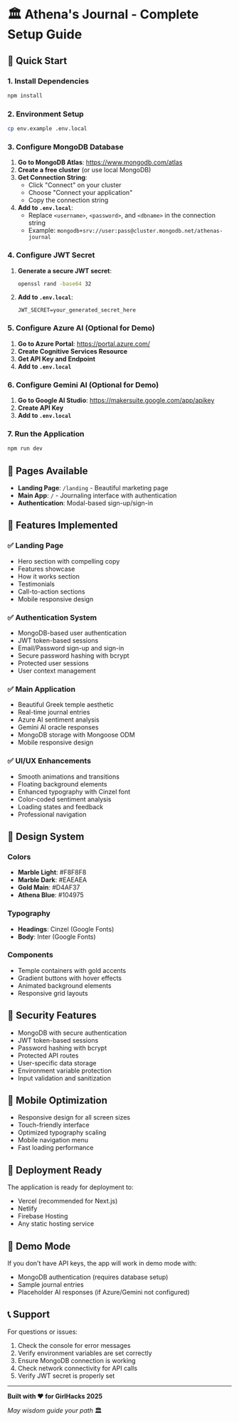 # 🏛️ Athena's Journal - Complete Setup Guide

## 🚀 Quick Start

### 1. Install Dependencies
```bash
npm install
```

### 2. Environment Setup
```bash
cp env.example .env.local
```

### 3. Configure MongoDB Database

1. **Go to MongoDB Atlas**: https://www.mongodb.com/atlas
2. **Create a free cluster** (or use local MongoDB)
3. **Get Connection String**:
   - Click "Connect" on your cluster
   - Choose "Connect your application"
   - Copy the connection string
4. **Add to `.env.local`**:
   - Replace `<username>`, `<password>`, and `<dbname>` in the connection string
   - Example: `mongodb+srv://user:pass@cluster.mongodb.net/athenas-journal`

### 4. Configure JWT Secret
1. **Generate a secure JWT secret**:
   ```bash
   openssl rand -base64 32
   ```
2. **Add to `.env.local`**:
   ```
   JWT_SECRET=your_generated_secret_here
   ```

### 5. Configure Azure AI (Optional for Demo)
1. **Go to Azure Portal**: https://portal.azure.com/
2. **Create Cognitive Services Resource**
3. **Get API Key and Endpoint**
4. **Add to `.env.local`**

### 6. Configure Gemini AI (Optional for Demo)
1. **Go to Google AI Studio**: https://makersuite.google.com/app/apikey
2. **Create API Key**
3. **Add to `.env.local`**

### 7. Run the Application
```bash
npm run dev
```

## 📱 Pages Available

- **Landing Page**: `/landing` - Beautiful marketing page
- **Main App**: `/` - Journaling interface with authentication
- **Authentication**: Modal-based sign-up/sign-in

## 🔧 Features Implemented

### ✅ Landing Page
- Hero section with compelling copy
- Features showcase
- How it works section
- Testimonials
- Call-to-action sections
- Mobile responsive design

### ✅ Authentication System
- MongoDB-based user authentication
- JWT token-based sessions
- Email/Password sign-up and sign-in
- Secure password hashing with bcrypt
- Protected user sessions
- User context management

### ✅ Main Application
- Beautiful Greek temple aesthetic
- Real-time journal entries
- Azure AI sentiment analysis
- Gemini AI oracle responses
- MongoDB storage with Mongoose ODM
- Mobile responsive design

### ✅ UI/UX Enhancements
- Smooth animations and transitions
- Floating background elements
- Enhanced typography with Cinzel font
- Color-coded sentiment analysis
- Loading states and feedback
- Professional navigation

## 🎨 Design System

### Colors
- **Marble Light**: #F8F8F8
- **Marble Dark**: #EAEAEA
- **Gold Main**: #D4AF37
- **Athena Blue**: #104975

### Typography
- **Headings**: Cinzel (Google Fonts)
- **Body**: Inter (Google Fonts)

### Components
- Temple containers with gold accents
- Gradient buttons with hover effects
- Animated background elements
- Responsive grid layouts

## 🔐 Security Features

- MongoDB with secure authentication
- JWT token-based sessions
- Password hashing with bcrypt
- Protected API routes
- User-specific data storage
- Environment variable protection
- Input validation and sanitization

## 📱 Mobile Optimization

- Responsive design for all screen sizes
- Touch-friendly interface
- Optimized typography scaling
- Mobile navigation menu
- Fast loading performance

## 🚀 Deployment Ready

The application is ready for deployment to:
- Vercel (recommended for Next.js)
- Netlify
- Firebase Hosting
- Any static hosting service

## 🎯 Demo Mode

If you don't have API keys, the app will work in demo mode with:
- MongoDB authentication (requires database setup)
- Sample journal entries
- Placeholder AI responses (if Azure/Gemini not configured)

## 📞 Support

For questions or issues:
1. Check the console for error messages
2. Verify environment variables are set correctly
3. Ensure MongoDB connection is working
4. Check network connectivity for API calls
5. Verify JWT secret is properly set

---

**Built with ❤️ for GirlHacks 2025**

*May wisdom guide your path* 🏛️
